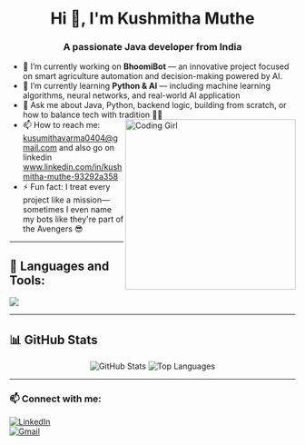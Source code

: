 <h1 align="center">Hi 👋, I'm Kushmitha Muthe</h1>
<h3 align="center">A passionate Java developer from India</h3>

- 🔭 I’m currently working on **BhoomiBot** — an innovative project focused on smart agriculture automation and decision-making powered by AI.
- 🌱 I’m currently learning **Python & AI** — including machine learning algorithms, neural networks, and real-world AI application
- 💬 Ask me about Java, Python, backend logic, building from scratch, or how to balance tech with tradition 🧘‍♂<img src="file:///C:/Users/Admin/AppData/Local/Packages/5319275A.WhatsAppDesktop_cv1g1gvanyjgm/TempState/06BF16F1F0372A63D520EAC6CF7C5AF7/WhatsApp%20Image%202025-07-23%20at%2011.33.14_38f846fe.jpg" align="right" width="300" alt="Coding Girl"/>
- 📫 How to reach me: kusumithavarma0404@gmail.com and also go on linkedin www.linkedin.com/in/kushmitha-muthe-93292a358
- ⚡ Fun fact: I treat every project like a mission—sometimes I even name my bots like they're part of the Avengers 😎


---

## 🔧 Languages and Tools:
<p align="left">
  <img src="https://skillicons.dev/icons?i=java,python,mongodb,html,css,js,linux,github,git,mysql,aws" />
</p>

---

## 📊 GitHub Stats
<p align="center">
  <img src="https://github-readme-stats.vercel.app/api?username=KushmithaMuthe-43&show_icons=true&theme=radical" alt="GitHub Stats" />
  <img src="https://github-readme-stats.vercel.app/api/top-langs/?username=KushmithaMuthe-43&layout=compact&theme=radical" alt="Top Languages" />
</p>

---

### 📫 Connect with me:
[![LinkedIn](https://img.shields.io/badge/-LinkedIn-blue?style=flat-square&logo=linkedin)](https://www.linkedin.com/in/kushmitha-muthe-93292a358)  
[![Gmail](https://img.shields.io/badge/-kusumithavarma0404@gmail.com-red?style=flat-square&logo=gmail&logoColor=white)](kusumithavarma0404@gmail.com)
